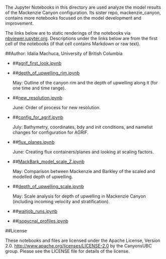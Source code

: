 The Jupyter Notebooks in this directory are used analyze the model results of the Mackenzie Canyon configuration. Its sister repo, mackenzie_canyon, contains more notebooks focused on the model development and improvement.

The links below are to static renderings of the notebooks via
[nbviewer.jupyter.org](http://nbviewer.jupyter.org/).
Descriptions under the links below are from the first cell of the notebooks
(if that cell contains Markdown or raw text).

##Author: Idalia Machuca, University of British Columbia

* ##[agrif_first_look.ipynb](http://nbviewer.jupyter.org/urls/bitbucket.org/CanyonsUBC/analysis_mackenzie_canyon/raw/tip/notebooks/agrif_first_look.ipynb)  
    
* ##[depth_of_upwelling_rim.ipynb](http://nbviewer.jupyter.org/urls/bitbucket.org/CanyonsUBC/analysis_mackenzie_canyon/raw/tip/notebooks/depth_of_upwelling_rim.ipynb)  
    
    May: Outline of the canyon rim and the depth of upwelling along it (for one time and time range).  

* ##[new_resolution.ipynb](http://nbviewer.jupyter.org/urls/bitbucket.org/CanyonsUBC/analysis_mackenzie_canyon/raw/tip/notebooks/new_resolution.ipynb)  
    
    June: Order of process for new resolution.  

* ##[config_for_agrif.ipynb](http://nbviewer.jupyter.org/urls/bitbucket.org/CanyonsUBC/analysis_mackenzie_canyon/raw/tip/notebooks/config_for_agrif.ipynb)  
    
    July: Bathymetry, coordinates, bdy and init conditions, and namelist changes for configuration for AGRIF.  

* ##[flux_planes.ipynb](http://nbviewer.jupyter.org/urls/bitbucket.org/CanyonsUBC/analysis_mackenzie_canyon/raw/tip/notebooks/flux_planes.ipynb)  
    
    June: Creating flux containers/planes and looking at scaling factors.  

* ##[MackBark_model_scale_Z.ipynb](http://nbviewer.jupyter.org/urls/bitbucket.org/CanyonsUBC/analysis_mackenzie_canyon/raw/tip/notebooks/MackBark_model_scale_Z.ipynb)  
    
    May: Comparison between Mackenzie and Barkley of the scaled and modelled depth of upwelling.  

* ##[depth_of_upwelling_scale.ipynb](http://nbviewer.jupyter.org/urls/bitbucket.org/CanyonsUBC/analysis_mackenzie_canyon/raw/tip/notebooks/depth_of_upwelling_scale.ipynb)  
    
    May: Scale analysis for depth of upwelling in Mackenzie Canyon (including incoming velocity and stratification).  

* ##[waitjob_runs.ipynb](http://nbviewer.jupyter.org/urls/bitbucket.org/CanyonsUBC/analysis_mackenzie_canyon/raw/tip/notebooks/waitjob_runs.ipynb)  
    
* ##[isopycnal_profiles.ipynb](http://nbviewer.jupyter.org/urls/bitbucket.org/CanyonsUBC/analysis_mackenzie_canyon/raw/tip/notebooks/isopycnal_profiles.ipynb)  
    

##License

These notebooks and files are licensed under the Apache License, Version 2.0.
http://www.apache.org/licenses/LICENSE-2.0 by the CanyonsUBC group.
Please see the LICENSE file for details of the license.
